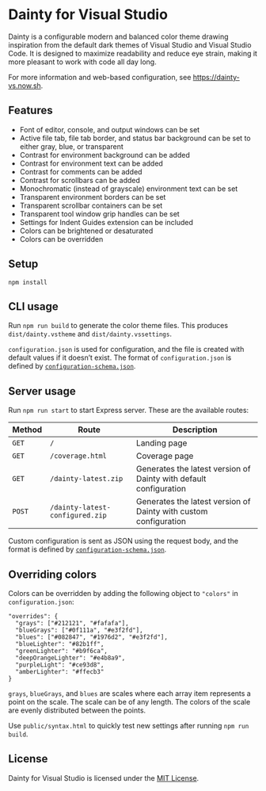 # Dainty for Visual Studio

Dainty is a configurable modern and balanced color theme drawing inspiration from the default dark themes of Visual Studio and Visual Studio Code. It is designed to maximize readability and reduce eye strain, making it more pleasant to work with code all day long.

For more information and web-based configuration, see https://dainty-vs.now.sh.

## Features

- Font of editor, console, and output windows can be set
- Active file tab, file tab border, and status bar background can be set to either gray, blue, or transparent
- Contrast for environment background can be added
- Contrast for environment text can be added
- Contrast for comments can be added
- Contrast for scrollbars can be added
- Monochromatic (instead of grayscale) environment text can be set
- Transparent environment borders can be set
- Transparent scrollbar containers can be set
- Transparent tool window grip handles can be set
- Settings for Indent Guides extension can be included
- Colors can be brightened or desaturated
- Colors can be overridden

## Setup

    npm install

## CLI usage

Run `npm run build` to generate the color theme files. This produces `dist/dainty.vstheme` and `dist/dainty.vssettings`.

`configuration.json` is used for configuration, and the file is created with default values if it doesn’t exist. The format of `configuration.json` is defined by [`configuration-schema.json`](https://github.com/alexanderte/dainty-vs/blob/master/configuration-schema.json).

## Server usage

Run `npm run start` to start Express server. These are the available routes:

| Method | Route                           | Description                                                       |
| ------ | ------------------------------- | ----------------------------------------------------------------- |
| `GET`  | `/`                             | Landing page                                                      |
| `GET`  | `/coverage.html`                | Coverage page                                                     |
| `GET`  | `/dainty-latest.zip`            | Generates the latest version of Dainty with default configuration |
| `POST` | `/dainty-latest-configured.zip` | Generates the latest version of Dainty with custom configuration  |

Custom configuration is sent as JSON using the request body, and the format is defined by [`configuration-schema.json`](https://github.com/alexanderte/dainty-vs/blob/master/configuration-schema.json).

## Overriding colors

Colors can be overridden by adding the following object to `"colors"` in `configuration.json`:

    "overrides": {
      "grays": ["#212121", "#fafafa"],
      "blueGrays": ["#0f111a", "#e3f2fd"],
      "blues": ["#082847", "#1976d2", "#e3f2fd"],
      "blueLighter": "#82b1ff",
      "greenLighter": "#b9f6ca",
      "deepOrangeLighter": "#e4b8a9",
      "purpleLight": "#ce93d8",
      "amberLighter": "#ffecb3"
    }

`grays`, `blueGrays`, and `blues` are scales where each array item represents a point on the scale. The scale can be of any length. The colors of the scale are evenly distributed between the points.

Use `public/syntax.html` to quickly test new settings after running `npm run build`.

## License

Dainty for Visual Studio is licensed under the [MIT License](https://github.com/alexanderte/dainty-vs/blob/master/license.md).
